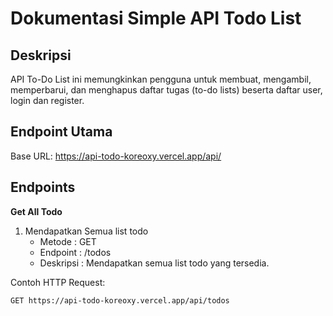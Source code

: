 # Dokumentasi Simple API Todo List

## Deskripsi
API To-Do List ini memungkinkan pengguna untuk membuat, mengambil, memperbarui, dan menghapus daftar tugas (to-do lists) beserta daftar user, login dan register.

## Endpoint Utama
Base URL: https://api-todo-koreoxy.vercel.app/api/


## Endpoints

**Get All Todo**
1. Mendapatkan Semua list todo
   - Metode : GET
   - Endpoint : /todos
   - Deskripsi : Mendapatkan semua list todo yang tersedia.

Contoh HTTP Request:
```
GET https://api-todo-koreoxy.vercel.app/api/todos
```
